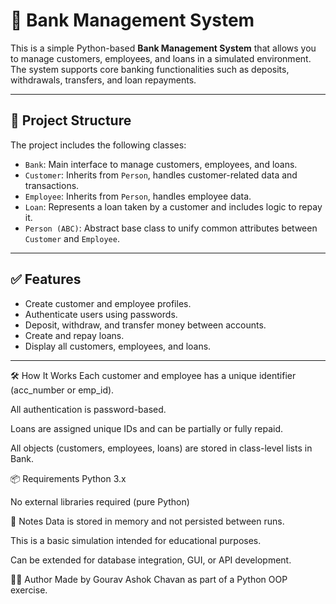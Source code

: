 # 🏦 Bank Management System

This is a simple Python-based **Bank Management System** that allows you to manage customers, employees, and loans in a simulated environment. The system supports core banking functionalities such as deposits, withdrawals, transfers, and loan repayments.

---

## 📂 Project Structure

The project includes the following classes:

- `Bank`: Main interface to manage customers, employees, and loans.
- `Customer`: Inherits from `Person`, handles customer-related data and transactions.
- `Employee`: Inherits from `Person`, handles employee data.
- `Loan`: Represents a loan taken by a customer and includes logic to repay it.
- `Person (ABC)`: Abstract base class to unify common attributes between `Customer` and `Employee`.

---

## ✅ Features

- Create customer and employee profiles.
- Authenticate users using passwords.
- Deposit, withdraw, and transfer money between accounts.
- Create and repay loans.
- Display all customers, employees, and loans.

---

🛠️ How It Works
Each customer and employee has a unique identifier (acc_number or emp_id).

All authentication is password-based.

Loans are assigned unique IDs and can be partially or fully repaid.

All objects (customers, employees, loans) are stored in class-level lists in Bank.

📦 Requirements
Python 3.x

No external libraries required (pure Python)

📌 Notes
Data is stored in memory and not persisted between runs.

This is a basic simulation intended for educational purposes.

Can be extended for database integration, GUI, or API development.

🧑‍💻 Author
Made by Gourav Ashok Chavan as part of a Python OOP exercise.


